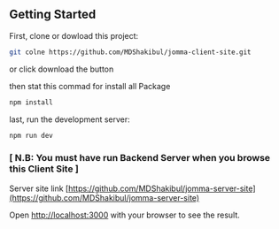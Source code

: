 ## Getting Started

First, clone or dowload this project:

```bash
git colne https://github.com/MDShakibul/jomma-client-site.git
```
or click download the button

then stat this commad for install all Package

```bash
npm install
```

last, run the development server:

```bash
npm run dev
```

### [ N.B: You must have run Backend Server when you browse this Client Site ]

Server site link [https://github.com/MDShakibul/jomma-server-site](https://github.com/MDShakibul/jomma-server-site)

Open [http://localhost:3000](http://localhost:3000) with your browser to see the result.

